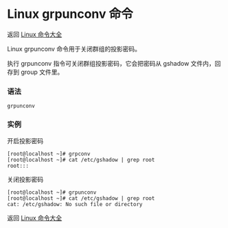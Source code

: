 # Linux grpunconv 命令

返回 [Linux 命令大全](https://ahuang007.github.com/Linux-Command)

Linux grpunconv 命令用于关闭群组的投影密码。

执行 grpunconv 指令可关闭群组投影密码，它会把密码从 gshadow 文件内，回存到 group 文件里。

### 语法

```
grpunconv
```

### 实例

开启投影密码

```
[root@localhost ~]# grpconv
[root@localhost ~]# cat /etc/gshadow | grep root
root:::
```

关闭投影密码

```
[root@localhost ~]# grpunconv 
[root@localhost ~]# cat /etc/gshadow | grep root
cat: /etc/gshadow: No such file or directory
```

返回 [Linux 命令大全](https://ahuang007.github.com/Linux-Command)